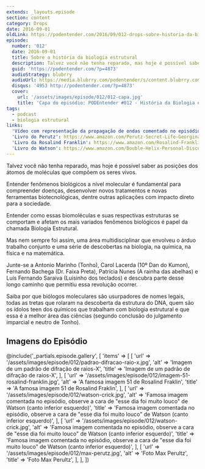 ```yaml
---
extends: _layouts.episode
section: content
category: Drops
date: 2016-09-01
oldLink: https://podentender.com/2016/09/012-drops-sobre-historia-da-biologia-estrutural.html
episode:
  number: '012'
  date: 2016-09-01
  title: Sobre a história da biologia estrutural
  description: Talvez você não tenha reparado, mas hoje é possível saber as posições dos átomos de moléculas que compõem os seres vivos.  
  guid: 'https://podentender.com/?p=4873'
  audioStrategy: blubrry
  audioUrl: https://media.blubrry.com/podentender/s/content.blubrry.com/podentender/PODEntender_012_DROPS_historia_da_biologia_estrutural.mp3
  disqus: '4953 http://podentender.com/?p=4873'
  cover:
    url: '/assets/images/episode/012/012-capa.jpg'
    title: 'Capa do episódio: PODEntender #012 - História da Biologia estrutural'
tags:
  - podcast
  - biologia estrutural
links:
  'Vídeo com representação da propagação de ondas comentado no episódio': https://www.youtube.com/watch?v=4pYWIj7xDqs
  'Livro do Perutz': https://www.amazon.com/Perutz-Secret-Life-Georgina-Ferry/dp/0879697857
  'Livro da Rosalind Franklin': https://www.amazon.com/Rosalind-Franklin-Dark-Lady-DNA/dp/0006552110
  'Livro do Watson': https://www.amazon.com/Double-Helix-Personal-Discovery-Structure/dp/074321630X
---
```


Talvez você não tenha reparado, mas hoje é possível saber as posições dos átomos de moléculas que
compõem os seres vivos.

Entender fenômenos biológicos a nível molecular é fundamental para compreender doenças,
desenvolver novos tratamentos e novas ferramentas biotecnológicas, dentre outras aplicações
com impacto direto para a sociedade.

Entender como essas biomoléculas e suas respectivas estruturas se comportam e afetam os
mais variados fenômenos biológicos é papel da chamada Biologia Estrutural.

Mas nem sempre foi assim, uma área multidisciplinar que envolveu o árduo trabalho conjunto
e uma série de descobertas na biologia, na química, na física e na matemática.

Junte-se a Antonio Marinho (Tonho), Carol Lacerda (10º Dan do Kumon), Fernando Bachega (Dr. Faixa Preta),
Patrícia Nunes (A rainha das abelhas) e Luís Fernando Saraiva (Luisinho dos teclados)
e descubra parte desse longo caminho que permitiu essa revolução ocorrer.

Saiba por que biólogos moleculares são usurpadores de nomes legais, todas as tretas que rolaram na
descoberta da estrutura do DNA, quem são os ídolos teen dos químicos que trabalham com biologia
estrutural e que essa é a melhor área das ciências (segundo conclusão do julgamento imparcial
e neutro de Tonho).

## Imagens do Episódio

@include('_partials.episode.gallery', [
    'items' => [
        [
            'url' => '/assets/images/episode/012/padrao-difracao-raio-x.jpg',
            'alt' => 'Imagem de um padrão de difração de raios-X',
            'title' => 'Imagem de um padrão de difração de raios-X',
        ],
        [
            'url' => '/assets/images/episode/012/imagem-51-rosalind-franklin.jpg',
            'alt' => 'A famosa imagem 51 de Rosalind Fraklin',
            'title' => 'A famosa imagem 51 de Rosalind Fraklin',
        ],
        [
            'url' => '/assets/images/episode/012/watson-crick.jpg',
            'alt' => 'Famosa imagem comentada no episódio, observe a cara de "esse dia foi muito louco" de Watson (canto inferior esquerdo)',
            'title' => 'Famosa imagem comentada no episódio, observe a cara de "esse dia foi muito louco" de Watson (canto inferior esquerdo)',
        ],
        [
            'url' => '/assets/images/episode/012/watson-crick.jpg',
            'alt' => 'Famosa imagem comentada no episódio, observe a cara de "esse dia foi muito louco" de Watson (canto inferior esquerdo)',
            'title' => 'Famosa imagem comentada no episódio, observe a cara de "esse dia foi muito louco" de Watson (canto inferior esquerdo)',
        ],
        [
            'url' => '/assets/images/episode/012/max-perutz.jpg',
            'alt' => 'Foto Max Perultz',
            'title' => 'Foto Max Perultz',
        ],
    ],
])
